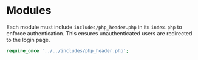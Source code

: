 # Modules

Each module must include `includes/php_header.php` in its `index.php` to enforce authentication. This ensures unauthenticated users are redirected to the login page.

```php
require_once '../../includes/php_header.php';
```

